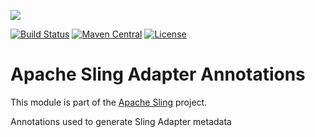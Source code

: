 [<img src="http://sling.apache.org/res/logos/sling.png"/>](http://sling.apache.org)

 [![Build Status](https://builds.apache.org/buildStatus/icon?job=sling-adapter-annotations-1.8)](https://builds.apache.org/view/S-Z/view/Sling/job/sling-adapter-annotations-1.8) [![Maven Central](https://maven-badges.herokuapp.com/maven-central/org.apache.sling/adapter-annotations/badge.svg)](http://search.maven.org/#search%7Cga%7C1%7Cg%3A%22org.apache.sling%22%20a%3A%22adapter-annotations%22) [![License](https://img.shields.io/badge/License-Apache%202.0-blue.svg)](https://www.apache.org/licenses/LICENSE-2.0)

# Apache Sling Adapter Annotations

This module is part of the [Apache Sling](https://sling.apache.org) project.

Annotations used to generate Sling Adapter metadata
